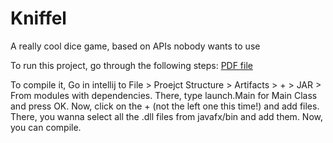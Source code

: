 # Kniffel
A really cool dice game, based on APIs nobody wants to use

To run this project, go through the following steps:
[PDF file](https://drive.google.com/uc?export=download&id=1EhUqez_4KQMucY7tlLVfxDw9sZfhy3Yy)

To compile it, Go in intellij to File > Proejct Structure > Artifacts > + > JAR > From modules with dependencies. There, type launch.Main for Main Class and press OK.
Now, click on the + (not the left one this time!) and add files. There, you wanna select all the .dll files from javafx/bin and add them. Now, you can compile.
